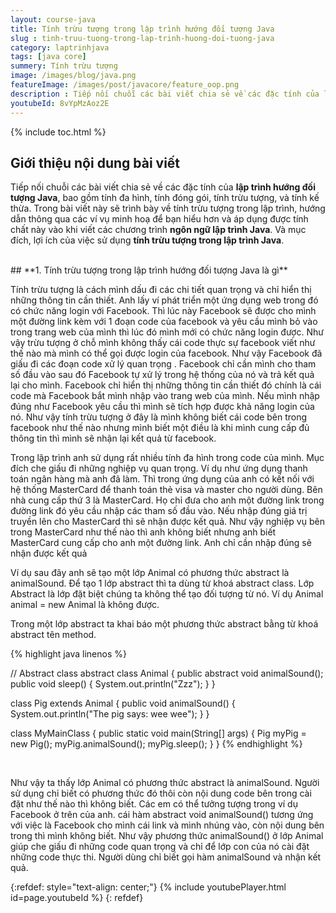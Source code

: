 ```yaml
---
layout: course-java
title: Tính trừu tượng trong lập trình hướng đối tượng Java
slug : tinh-truu-tuong-trong-lap-trinh-huong-doi-tuong-java
category: laptrinhjava
tags: [java core]
summery: Tính trừu tượng
image: /images/blog/java.png
featureImage: /images/post/javacore/feature_oop.png
description : Tiếp nối chuỗi các bài viết chia sẻ về các đặc tính của lập trình hướng đối tượng Java, trong bài viết này trình bày về tính trừu tượng trong lập trình, hướng dẫn thông qua các ví vụ minh hoạ để bạn hiểu hơn và áp dụng được tính chất này vào khi viết các chương trình lập trình Java. Và mục đích, lợi ích của việc sử dụng tính trừu tượng trong lập trình Java.
youtubeId: 8vYpMzAoz2E
---
```


{% include toc.html %}

## **Giới thiệu nội dung bài viết**

Tiếp nối chuỗi các bài viết chia sẻ về các đặc tính của <b>lập trình hướng đối tượng Java</b>, bao gồm tính đa hình, tính đóng gói, tính trừu tượng, và tính kế thừa. Trong bài viết này sẽ trình bày về tính trừu tượng trong lập trình, hướng dẫn thông qua các ví vụ minh hoạ để bạn hiểu hơn và áp dụng được tính chất này vào khi viết các chương trình <b>ngôn ngữ lập trình Java</b>. Và mục đích, lợi ích của việc sử dụng <b>tính trừu tượng trong lập trình Java</b>.

<br>
## **1.  Tính trừu tượng trong lập trình hướng đối tượng Java là gì**

Tính trừu tượng là cách mình dấu đi các chi tiết quan trọng và chỉ hiển thị những thông tin cần thiết. Anh lấy ví phát triển một ứng dụng web trong đó có chức năng login với Facebook. Thì lúc này Facebook sẽ được cho mình một đường link kèm với 1 đoạn code của facebook và yêu cầu mình bỏ vào trong trang web của mình thì lúc đó mình mới có chức năng login được. Như vậy trừu tượng ở chỗ mình không thấy cái code thực sự facebook viết như thế nào mà mình có thể gọi được login của facebook. Như vậy Facebook đã giấu đi các đoạn code xử lý quan trọng . Facebook chỉ cần mình cho tham số đầu vào sau đó Facebook tự xử lý trong hệ thống của nó và trả kết quả lại cho mình. Facebook chỉ hiển thị những thông tin cần thiết đó chính là cái code mà Facebook bắt mình nhập vào trang web của mình. Nếu mình nhập đúng như Facebook yêu cầu thì mình sẽ tích hợp được khả năng login của nó. Như vậy tính trừu tượng ở đây là mình không biết cái code bên trong facebook như thế nào nhưng mình biết một điều là khi mình cung cấp đủ thông tin thì mình sẽ nhận lại kết quả từ facebook.

Trong lập trình anh sử dụng rất nhiều tính đa hình trong code của mình. Mục đích che giấu đi những nghiệp vụ quan trọng. Ví dụ như ứng dụng thanh toán ngân hàng mà anh đã làm. Thì trong ứng dụng của anh có kết nối với hệ thống MasterCard để thanh toán thẻ visa và master cho người dùng. Bên nhà cung cấp thứ 3 là MasterCard. Họ chỉ đưa cho anh một đường link trong đường link đó yêu cầu nhập các tham số đầu vào. Nếu nhập đúng giá trị truyền lên cho MasterCard thì sẽ nhận được kết quả. Như vậy nghiệp vụ bên trong MasterCard như thế nào thì anh không biết nhưng anh biết MasterCard cung cấp cho anh một đường link. Anh chỉ cần nhập đúng sẽ nhận được kết quả

Ví dụ sau đây anh sẽ tạo một lớp Animal có phương thức abstract là animalSound. Để tạo 1 lớp abstract thì ta dùng từ khoá abstract class.
Lớp Abstract là lớp đặt biệt chúng ta không thể tạo đối tượng từ nó. Ví dụ Animal animal = new Animal là không được.

Trong một lớp abstract ta khai báo một phương thức abstract bằng từ khoá abstract tên method.

{% highlight java linenos %}

// Abstract class
abstract class Animal {
  public abstract void animalSound();
  public void sleep() {
    System.out.println("Zzz");
  }
}

class Pig extends Animal {
  public void animalSound() {
    System.out.println("The pig says: wee wee");
  }
}

class MyMainClass {
  public static void main(String[] args) {
    Pig myPig = new Pig(); 
    myPig.animalSound();
    myPig.sleep();
  }
}
{% endhighlight %}

<br>

Như vậy ta thấy lớp Animal có phương thức abstract là animalSound. Người sử dụng chỉ biết có phương thức đó thôi còn nội dung code bên trong cài đặt như thế nào thì không biết. Các em có thể tưởng tượng trong ví dụ Facebook ở trên của anh. cái hàm  abstract void animalSound() tương ứng với việc là Facebook cho mình cái link và mình nhúng vào, còn nội dung bên trong thì mình không biết. Như vậy phương thức animalSound() ở lớp Animal giúp che giấu đi những code quan trọng và chỉ để lớp con của nó cài đặt những code thực thi. Người dùng chỉ biết gọi hàm animalSound và nhận kết quả.


{:refdef: style="text-align: center;"}
{% include youtubePlayer.html id=page.youtubeId %}
{: refdef}
